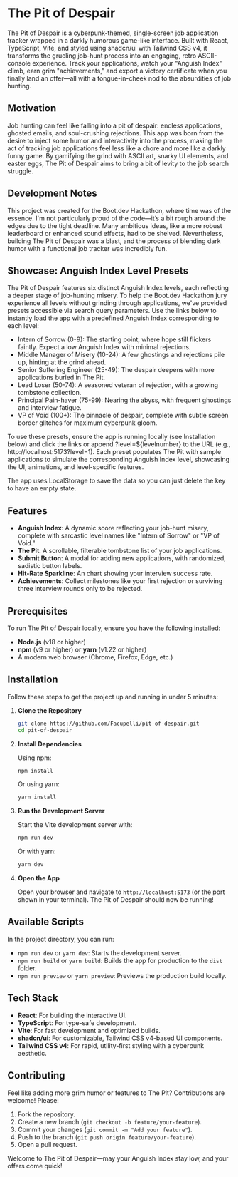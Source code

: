 # The Pit of Despair

The Pit of Despair is a cyberpunk-themed, single-screen job application tracker wrapped in a darkly humorous game-like interface. Built with React, TypeScript, Vite, and styled using shadcn/ui with Tailwind CSS v4, it transforms the grueling job-hunt process into an engaging, retro ASCII-console experience. Track your applications, watch your "Anguish Index" climb, earn grim "achievements," and export a victory certificate when you finally land an offer—all with a tongue-in-cheek nod to the absurdities of job hunting.

## Motivation

Job hunting can feel like falling into a pit of despair: endless applications, ghosted emails, and soul-crushing rejections. This app was born from the desire to inject some humor and interactivity into the process, making the act of tracking job applications feel less like a chore and more like a darkly funny game. By gamifying the grind with ASCII art, snarky UI elements, and easter eggs, The Pit of Despair aims to bring a bit of levity to the job search struggle.

## Development Notes

This project was created for the Boot.dev Hackathon, where time was of the essence. I'm not particularly proud of the code—it’s a bit rough around the edges due to the tight deadline. Many ambitious ideas, like a more robust leaderboard or enhanced sound effects, had to be shelved. Nevertheless, building The Pit of Despair was a blast, and the process of blending dark humor with a functional job tracker was incredibly fun.

## Showcase: Anguish Index Level Presets

The Pit of Despair features six distinct Anguish Index levels, each reflecting a deeper stage of job-hunting misery. To help the Boot.dev Hackathon jury experience all levels without grinding through applications, we've provided presets accessible via search query parameters. Use the links below to instantly load the app with a predefined Anguish Index corresponding to each level:
- Intern of Sorrow (0-9): The starting point, where hope still flickers faintly. Expect a low Anguish Index with minimal rejections.
- Middle Manager of Misery (10-24): A few ghostings and rejections pile up, hinting at the grind ahead.
- Senior Suffering Engineer (25-49): The despair deepens with more applications buried in The Pit.
- Lead Loser (50-74): A seasoned veteran of rejection, with a growing tombstone collection.
- Principal Pain-haver (75-99): Nearing the abyss, with frequent ghostings and interview fatigue.
- VP of Void (100+): The pinnacle of despair, complete with subtle screen border glitches for maximum cyberpunk gloom.

To use these presets, ensure the app is running locally (see Installation below) and click the links or append ?level=${levelnumber} to the URL (e.g., http://localhost:5173?level=1). Each preset populates The Pit with sample applications to simulate the corresponding Anguish Index level, showcasing the UI, animations, and level-specific features.

The app uses LocalStorage to save the data so you can just delete the key to have an empty state.

## Features

- **Anguish Index**: A dynamic score reflecting your job-hunt misery, complete with sarcastic level names like "Intern of Sorrow" or "VP of Void."
- **The Pit**: A scrollable, filterable tombstone list of your job applications.
- **Submit Button**: A modal for adding new applications, with randomized, sadistic button labels.
- **Hit-Rate Sparkline**: An chart showing your interview success rate.
- **Achievements**: Collect milestones like your first rejection or surviving three interview rounds only to be rejected.

## Prerequisites

To run The Pit of Despair locally, ensure you have the following installed:

- **Node.js** (v18 or higher)
- **npm** (v9 or higher) or **yarn** (v1.22 or higher)
- A modern web browser (Chrome, Firefox, Edge, etc.)

## Installation

Follow these steps to get the project up and running in under 5 minutes:

1. **Clone the Repository**

   ```bash
   git clone https://github.com/Facupelli/pit-of-despair.git
   cd pit-of-despair
   ```

2. **Install Dependencies**

   Using npm:
   ```bash
   npm install
   ```

   Or using yarn:
   ```bash
   yarn install
   ```

3. **Run the Development Server**

   Start the Vite development server with:
   ```bash
   npm run dev
   ```

   Or with yarn:
   ```bash
   yarn dev
   ```

4. **Open the App**

   Open your browser and navigate to `http://localhost:5173` (or the port shown in your terminal). The Pit of Despair should now be running!

## Available Scripts

In the project directory, you can run:

- `npm run dev` or `yarn dev`: Starts the development server.
- `npm run build` or `yarn build`: Builds the app for production to the `dist` folder.
- `npm run preview` or `yarn preview`: Previews the production build locally.

## Tech Stack

- **React**: For building the interactive UI.
- **TypeScript**: For type-safe development.
- **Vite**: For fast development and optimized builds.
- **shadcn/ui**: For customizable, Tailwind CSS v4-based UI components.
- **Tailwind CSS v4**: For rapid, utility-first styling with a cyberpunk aesthetic.

## Contributing

Feel like adding more grim humor or features to The Pit? Contributions are welcome! Please:

1. Fork the repository.
2. Create a new branch (`git checkout -b feature/your-feature`).
3. Commit your changes (`git commit -m "Add your feature"`).
4. Push to the branch (`git push origin feature/your-feature`).
5. Open a pull request.


Welcome to The Pit of Despair—may your Anguish Index stay low, and your offers come quick!
